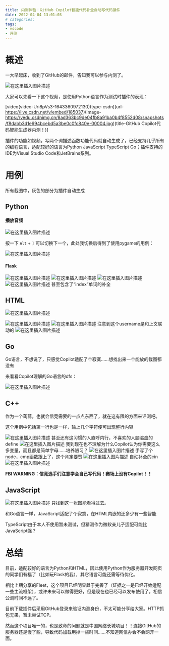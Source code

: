 ```yaml
---
title: 内测体验：GitHub Copilot智能代码补全自动写代码插件
date: 2022-04-04 13:01:03
# categories:
tags:
- vscode
- 评测
---
```


# 概述

一大早起床，收到了GitHub的邮件，告知我可以参与内测了。

![在这里插入图片描述](https://cdn.yixiangzhilv.com/images/d56236e3c0e1421a44cda6401fec9378.png)

大家可以先看一下这个视频，是使用Python语言作为测试时插件的表现：

[video(video-Uri8pVs3-1643360972130)(type-csdn)(url-https://live.csdn.net/v/embed/185037)(image-https://vedu.csdnimg.cn/8ad363bc9de04fb8a91ba0b4f8552d08/snapshots/f8dabb3d1e694bcebd5a3be0c0fc840e-00004.jpg)(title-GitHub Copilot代码智能生成器内测！)]

插件的功能如视频，写两个词描述函数功能代码就自动生成了，已经支持几乎所有的编程语言，适配较好的语言为Python JavaScript TypeScript Go；插件支持的IDE为Visual Studio Code和JetBrains系列。

# 用例

所有截图中，灰色的部分为插件自动生成

## Python

#### 播放音频

![在这里插入图片描述](https://cdn.yixiangzhilv.com/images/2e9eade62bb4bd3314a15309fa416d53.png)

按一下 `Alt` + `]` 可以切换下一个，此处我切换后得到了使用pygame的用例：

![在这里插入图片描述](https://cdn.yixiangzhilv.com/images/023ed7c1ce5fb8087bec96f21a3d9064.png)

#### Flask

![在这里插入图片描述](https://cdn.yixiangzhilv.com/images/fca32ada35b5e44b0c753b43c8bbd5d7.png)
![在这里插入图片描述](https://cdn.yixiangzhilv.com/images/95aead498b189334e07e9bb452d2d6db.png)
![在这里插入图片描述](https://cdn.yixiangzhilv.com/images/76cfbb9c17ee9969cc3c67011bb48c64.png)![在这里插入图片描述](https://cdn.yixiangzhilv.com/images/05c155d8a1fdb822f7a42542dc2b275d.png)
甚至包含了“index”单词的补全

## HTML
![在这里插入图片描述](https://cdn.yixiangzhilv.com/images/293b7431db6d0836453e43497a2b5e38.png)

![在这里插入图片描述](https://cdn.yixiangzhilv.com/images/a68c307299cdcff659c873707f8731ab.png)
![在这里插入图片描述](https://cdn.yixiangzhilv.com/images/736f09ce6d5ec243a9b0711188e66d3a.png)
注意到这个username是和上文联动的
![在这里插入图片描述](https://cdn.yixiangzhilv.com/images/06cbd810e73d4603994494b1ae4f8fee.png)

## Go

Go语言，不想说了，只感觉Copilot适配了个寂寞……想找出来一个能放的截图都没有

来看看Copilot理解的Go语言的dfs：

![在这里插入图片描述](https://cdn.yixiangzhilv.com/images/87d4e9cc519d46fb51ca5ea7cc623a14.png)

## C++

作为一个蒟蒻，也就会信竞需要的一点点东西了，就在这有限的方面来评测吧。

这个用例中包括第一行也是一样，输上几个字符便可出现整行内容

![在这里插入图片描述](https://cdn.yixiangzhilv.com/images/57961c78b8d91ab6a20eb0d7b61733f6.png)
甚至还有这习惯的人直呼内行，不喜欢的人脑溢血的define
![在这里插入图片描述](https://cdn.yixiangzhilv.com/images/f473e27af24084df2133b4e08e772578.png)
我到现在也不理解为什么Copilot认为你需要这么多变量，而且都是简单字母……培养陋习？
![在这里插入图片描述](https://cdn.yixiangzhilv.com/images/3b736be41fe1f640a29f290abd82fd05.png)
手写了个node，cmp函数跟上了，这个肯定要赞
![在这里插入图片描述](https://cdn.yixiangzhilv.com/images/4ce4cfc6551169f051ad4f109b8fa7ea.png)
自动补全的cin
![在这里插入图片描述](https://cdn.yixiangzhilv.com/images/42225e5edacea2c88834615fe2bcd931.png)

**FBI WARNING：信竞选手们注意学会自己写代码！赛场上没有Copilot！！**
	
## JavaScript
![在这里插入图片描述](https://cdn.yixiangzhilv.com/images/8fae6eaf993ff5e78194f305def770b9.png)
只找到这一张图能看得过去。

和Go语言一样，JavaScript适配了个寂寞，在HTML内嵌的还多少有一些智能

TypeScript由于本人不使用暂未测试，但猜测作为微软亲儿子适配可能比JavaScript强？

# 总结

目前，适配较好的语言为Python和HTML，因此使用Python作为服务器开发网页的同学们有福了（比如玩Flask的我），其它语言可能还需等待优化。

相比上期分享的Fleet，这个项目已经明显趋于完善了（证据之一是已经开始适配一些主流框架），或许未来可以做得更好，但是现在也已经可以发布使用了，相信公测时间不远了。

目前下载插件后采用GitHub登录来验证内测身份，不太可能分享给大家。HTTP抓包无果，暂未尝试TCP。

然而这个项目唯一的，也是致命的问题就是中国网络长城项目！！连接GitHub的服务器还是慢了些，导致代码加载用掉一些时间……不知道网信办会不会网开一面。
